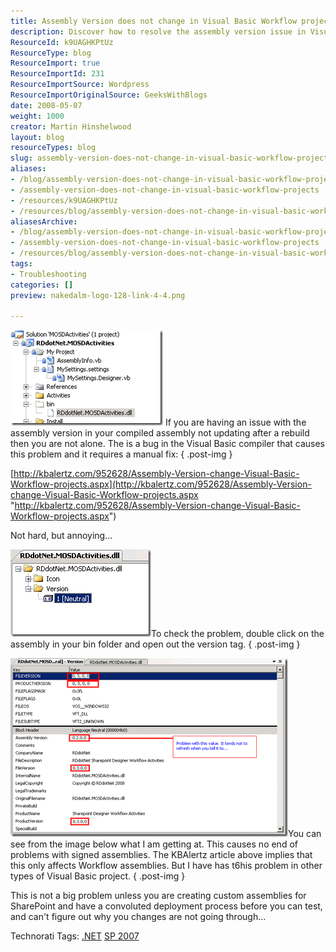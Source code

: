 ```yaml
---
title: Assembly Version does not change in Visual Basic Workflow projects
description: Discover how to resolve the assembly version issue in Visual Basic Workflow projects. Learn the manual fix to ensure your changes are applied correctly!
ResourceId: k9UAGHKPtUz
ResourceType: blog
ResourceImport: true
ResourceImportId: 231
ResourceImportSource: Wordpress
ResourceImportOriginalSource: GeeksWithBlogs
date: 2008-05-07
weight: 1000
creator: Martin Hinshelwood
layout: blog
resourceTypes: blog
slug: assembly-version-does-not-change-in-visual-basic-workflow-projects
aliases:
- /blog/assembly-version-does-not-change-in-visual-basic-workflow-projects
- /assembly-version-does-not-change-in-visual-basic-workflow-projects
- /resources/k9UAGHKPtUz
- /resources/blog/assembly-version-does-not-change-in-visual-basic-workflow-projects
aliasesArchive:
- /blog/assembly-version-does-not-change-in-visual-basic-workflow-projects
- /assembly-version-does-not-change-in-visual-basic-workflow-projects
- /resources/blog/assembly-version-does-not-change-in-visual-basic-workflow-projects
tags:
- Troubleshooting
categories: []
preview: nakedalm-logo-128-link-4-4.png

---
```

[![image](images/AssemblyVersiondoesnotchangeinVisualBasi_EE73-image_thumb-3-3.png)](http://blog.hinshelwood.com/files/2011/05/GWB-WindowsLiveWriter-AssemblyVersiondoesnotchangeinVisualBasi_EE73-image_2.png) If you are having an issue with the assembly version in your compiled assembly not updating after a rebuild then you are not alone. The is a bug in the Visual Basic compiler that causes this problem and it requires a manual fix:
{ .post-img }

[http://kbalertz.com/952628/Assembly-Version-change-Visual-Basic-Workflow-projects.aspx](http://kbalertz.com/952628/Assembly-Version-change-Visual-Basic-Workflow-projects.aspx "http://kbalertz.com/952628/Assembly-Version-change-Visual-Basic-Workflow-projects.aspx")

Not hard, but annoying...

[![image](images/AssemblyVersiondoesnotchangeinVisualBasi_EE73-image_thumb_1-1-1.png)](http://blog.hinshelwood.com/files/2011/05/GWB-WindowsLiveWriter-AssemblyVersiondoesnotchangeinVisualBasi_EE73-image_4.png)To check the problem, double click on the assembly in your bin folder and open out the version tag.
{ .post-img }

[![image](images/AssemblyVersiondoesnotchangeinVisualBasi_EE73-image_thumb_4-2-2.png)](http://blog.hinshelwood.com/files/2011/05/GWB-WindowsLiveWriter-AssemblyVersiondoesnotchangeinVisualBasi_EE73-image_10.png)You can see from the image below what I am getting at. This causes no end of problems with signed assemblies. The KBAlertz article above implies that this only affects Workflow assemblies. But I have has t6his problem in other types of Visual Basic project.
{ .post-img }

This is not a big problem unless you are creating custom assemblies for SharePoint and have a convoluted deployment process before you can test, and can't figure out why you changes are not going through...

Technorati Tags: [.NET](http://technorati.com/tags/.NET) [SP 2007](http://technorati.com/tags/SP+2007)

